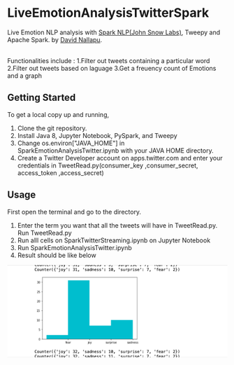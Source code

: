 # LiveEmotionAnalysisTwitterSpark
Live Emotion NLP analysis with <a href="https://nlp.johnsnowlabs.com">Spark NLP(John Snow Labs)</a>, Tweepy and Apache Spark.  by <a href="https://www.linkedin.com/in/davidnallapu">David Nallapu</a>.

<br />
Functionalities include :
1.Filter out tweets containing a particular word
2.Filter out tweets based on laguage
3.Get a freuency count of Emotions and a graph
</p>

<!-- GETTING STARTED -->
## Getting Started

To get a local copy up and running, 
1. Clone the git repository. 
2. Install Java 8, Jupyter Notebook, PySpark, and Tweepy 
3. Change os.environ["JAVA_HOME"] in SparkEmotionAnalysisTwitter.ipynb with your JAVA HOME directory. 
4. Create a Twitter Developer account on apps.twitter.com and enter your credentials in TweetRead.py(consumer_key ,consumer_secret, access_token ,access_secret)

<!-- USAGE EXAMPLES -->
## Usage
First open the terminal and go to the directory. 
1. Enter the term you want that all the tweets will have in TweetRead.py. Run TweetRead.py 
2. Run alll cells on SparkTwitterStreaming.ipynb on Jupyter Notebook
3. Run SparkEmotionAnalysisTwitter.ipynb
4. Result should be like below

<img src="Images/graph.png" alt="Logo">
<br>



